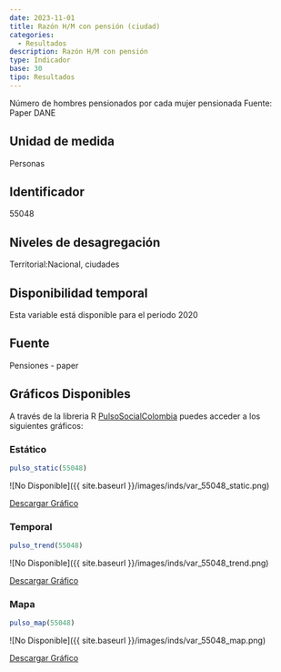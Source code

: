 ```yaml
---
date: 2023-11-01
title: Razón H/M con pensión (ciudad)
categories:
  - Resultados
description: Razón H/M con pensión
type: Indicador
base: 30
tipo: Resultados
--- 
```


Número de hombres pensionados por cada mujer pensionada
Fuente: Paper DANE

## Unidad de medida
Personas

## Identificador
55048

## Niveles de desagregación
Territorial:Nacional, ciudades

## Disponibilidad temporal
Esta variable está disponible para el periodo 2020

## Fuente
Pensiones - paper

## Gráficos Disponibles

A través de la libreria R [PulsoSocialColombia](https://github.com/pulsosocialcolombia/PulsoSocialColombia) puedes acceder a los siguientes gráficos:

### Estático

``` R
pulso_static(55048)
```

![No Disponible]({{ site.baseurl }}/images/inds/var_55048_static.png)

<a href='{{ site.baseurl }}/images/inds/var_55048_static.png'>Descargar Gráfico</a>

### Temporal

``` R
pulso_trend(55048)
```

![No Disponible]({{ site.baseurl }}/images/inds/var_55048_trend.png)

<a href='{{ site.baseurl }}/images/inds/var_55048_trend.png'>Descargar Gráfico</a>

### Mapa

``` R
pulso_map(55048)
```

![No Disponible]({{ site.baseurl }}/images/inds/var_55048_map.png)

<a href='{{ site.baseurl }}/images/inds/var_55048_map.png'>Descargar Gráfico</a>